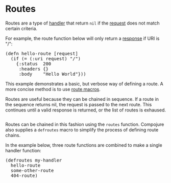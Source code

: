 # Routes

Routes are a type of [handler](/docs/handlers) that return `nil` if the
[request](/docs/requests) does not match certain criteria.

For example, the route function below will only return a
[response](/docs/responses) if URI is "/":

<pre class="brush:clojure">
(defn hello-route [request]
  (if (= (:uri request) "/")
    {:status  200
     :headers {}
     :body    "Hello World"}))
</pre>

This example demonstrates a basic, but verbose way of defining a route. A more
concise method is to use [route macros](/docs/route-macros).

Routes are useful because they can be chained in sequence. If a route in the
sequence returns nil, the request is passed to the next route. This continues
until a valid response is returned, or the list of routes is exhaused.

<img title="Routes diagram" alt=""
     class="diagram"
     src="/img/route-diagram.png"/>

Routes can be chained in this fashion using the `routes` function. Compojure
also supplies a `defroutes` macro to simplify the process of defining route
chains.

In the example below, three route functions are combined to make a single
handler function:

<pre class="brush:clojure">
(defroutes my-handler
  hello-route
  some-other-route
  404-route)
</pre>

